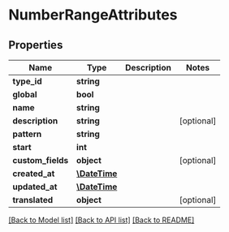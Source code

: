 # NumberRangeAttributes

## Properties
Name | Type | Description | Notes
------------ | ------------- | ------------- | -------------
**type_id** | **string** |  | 
**global** | **bool** |  | 
**name** | **string** |  | 
**description** | **string** |  | [optional] 
**pattern** | **string** |  | 
**start** | **int** |  | 
**custom_fields** | **object** |  | [optional] 
**created_at** | [**\DateTime**](\DateTime.md) |  | 
**updated_at** | [**\DateTime**](\DateTime.md) |  | 
**translated** | **object** |  | [optional] 

[[Back to Model list]](../../README.md#documentation-for-models) [[Back to API list]](../../README.md#documentation-for-api-endpoints) [[Back to README]](../../README.md)

